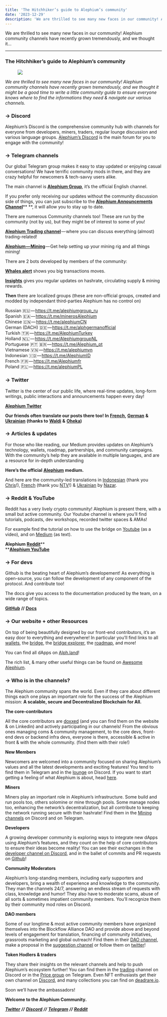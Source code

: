 ```yaml
---
title: 'The Hitchhiker’s guide to Alephium’s community'
date: '2023-12-29'
description: 'We are thrilled to see many new faces in our community! Alephium community channels have recently grown tremendously, and we thought it…'
---
```


We are thrilled to see many new faces in our community! Alephium community channels have recently grown tremendously, and we thought it…

---

### **The Hitchhiker’s guide to Alephium’s community**

<figure id="8059" class="graf graf--figure graf-after--h3">
<img src="https://cdn-images-1.medium.com/max/800/1*MqcZ1gKS9oteaTudgo_dug.png" class="graf-image" data-image-id="1*MqcZ1gKS9oteaTudgo_dug.png" data-width="1920" data-height="1080" data-is-featured="true" />
</figure>

_We are thrilled to see many new faces in our community! Alephium community channels have recently grown tremendously, and we thought it might be a good time to write a little community guide to ensure everyone knows where to find the informations they need & navigate our various channels._

### → Discord

Alephium’s Discord is the comprehensive community hub with channels for everyone from developers, miners, traders, regular lounge discussion and various language groups. <a href="http://www.alephium.org/discord" class="markup--anchor markup--p-anchor" data-href="http://www.alephium.org/discord" rel="noopener" target="_blank">Alephium’s Discord</a> is the main forum for you to engage with the community!

### → Telegram channels

Our global Telegram group makes it easy to stay updated or enjoying casual conversations! We have terrific community mods in there, and they are crazy helpful for newcomers & tech-savvy users alike.

The main channel is <a href="https://t.me/alephiumgroup" class="markup--anchor markup--p-anchor" data-href="https://t.me/alephiumgroup" rel="noopener" target="_blank"><strong>Alephium Group</strong></a>, it’s the official English channel.

If you prefer only receiving our updates without the community discussion side of things, you can just subscribe to the <a href="https://t.me/Alephium_Announcement" class="markup--anchor markup--p-anchor" data-href="https://t.me/Alephium_Announcement" rel="noopener" target="_blank"><strong>Alephium Announcements Channel</strong></a>\*\* \*\*, it will allow you to stay up to date.

There are numerous Community channels too! These are run by the community (not by us), but they might be of interest to some of you!

<a href="https://t.me/alephium_trading" class="markup--anchor markup--p-anchor" data-href="https://t.me/alephium_trading" rel="noopener" target="_blank"><strong>Alephium Trading channel</strong></a> — where you can discuss everything (almost) trading-related!

<a href="https://t.me/alephium_mining" class="markup--anchor markup--p-anchor" data-href="https://t.me/alephium_mining" rel="noopener" target="_blank"><strong>Alephium — Mining</strong></a> — Get help setting up your mining rig and all things mining!

There are 2 bots developed by members of the community:

<a href="https://t.me/alphwhalesalert" class="markup--anchor markup--p-anchor" data-href="https://t.me/alphwhalesalert" rel="noopener" target="_blank"><strong>Whales alert</strong></a> shows you big transactions moves.

<a href="https://t.me/alephiumin" class="markup--anchor markup--p-anchor" data-href="https://t.me/alephiumin" rel="noopener" target="_blank"><strong>Insights</strong></a> gives you regular updates on hashrate, circulating supply & mining rewards.

**Then** there are localized groups (these are non-official groups, created and modded by independant third-parties Alephium has no control on)

Russian 🇷🇺 — <a href="https://t.me/alephiumgroup_ru" class="markup--anchor markup--p-anchor" data-href="https://t.me/alephiumgroup_ru" rel="noopener noreferrer noopener noopener noopener noopener" target="_blank">https://t.me/alephiumgroup_ru</a>  
Spanish 🇪🇦 — <a href="https://t.me/minerosAlephium" class="markup--anchor markup--p-anchor" data-href="https://t.me/minerosAlephium" rel="noopener noreferrer noopener noopener noopener noopener" target="_blank">https://t.me/minerosAlephium</a>  
Chinese 🇨🇳 — <a href="https://t.me/alephiumCN" class="markup--anchor markup--p-anchor" data-href="https://t.me/alephiumCN" rel="noopener noreferrer noopener noopener noopener noopener" target="_blank">https://t.me/alephiumCN</a>  
German (DACH) 🇩🇪 — <a href="https://t.me/alphgermanofficial" class="markup--anchor markup--p-anchor" data-href="https://t.me/alphgermanofficial" rel="noopener noreferrer noopener noopener noopener noopener" target="_blank">https://t.me/alphgermanofficial</a>  
Turkish 🇹🇷 — <a href="https://t.me/AlephiumTurkey" class="markup--anchor markup--p-anchor" data-href="https://t.me/AlephiumTurkey" rel="noopener" target="_blank">https://t.me/AlephiumTurkey</a>  
Holland 🇳🇱 — <a href="https://t.me/AlephiumgroupNL" class="markup--anchor markup--p-anchor" data-href="https://t.me/AlephiumgroupNL" rel="noopener noreferrer noopener noopener noopener noopener" target="_blank">https://t.me/AlephiumgroupNL</a>  
Portuguese 🇵🇹 🇧🇷 — <a href="https://t.me/Alephium_pt" class="markup--anchor markup--p-anchor" data-href="https://t.me/Alephium_pt" rel="noopener noreferrer noopener noopener noopener noopener" target="_blank">https://t.me/Alephium_pt</a>  
Vietnamese 🇻🇳 — <a href="https://t.me/alephiumvn" class="markup--anchor markup--p-anchor" data-href="https://t.me/alephiumvn" rel="noopener noreferrer noopener noopener noopener noopener" target="_blank">https://t.me/alephiumvn</a>  
Indonesian 🇮🇩 — <a href="https://t.me/AlephiumID" class="markup--anchor markup--p-anchor" data-href="https://t.me/AlephiumID" rel="noopener noreferrer noopener noopener noopener noopener" target="_blank">https://t.me/AlephiumID</a>  
French 🇫🇷 — <a href="https://t.me/Alephiumfr" class="markup--anchor markup--p-anchor" data-href="https://t.me/Alephiumfr" rel="nofollow noopener noopener noopener" target="_blank">https://t.me/Alephiumfr</a>  
Poland 🇵🇱 — <a href="https://t.me/alephiumPL" class="markup--anchor markup--p-anchor" data-href="https://t.me/alephiumPL" rel="nofollow noopener" target="_blank">https://t.me/alephiumPL</a>

### → Twitter

Twitter is the center of our public life, where real-time updates, long-form writings, public interactions and announcements happen every day!

<a href="https://twitter.com/nymproject" class="markup--anchor markup--p-anchor" data-href="https://twitter.com/nymproject" rel="noopener" target="_blank"><strong>Alephium Twitter</strong></a>

**Our friends often translate our posts there too! In** <a href="https://twitter.com/Alephiumfr" class="markup--anchor markup--p-anchor" data-href="https://twitter.com/Alephiumfr" rel="noopener" target="_blank"><strong>French</strong></a>**,** <a href="https://twitter.com/Alephiumde" class="markup--anchor markup--p-anchor" data-href="https://twitter.com/Alephiumde" rel="noopener" target="_blank"><strong>German</strong></a> **&** <a href="https://twitter.com/Alephiumua" class="markup--anchor markup--p-anchor" data-href="https://twitter.com/Alephiumua" rel="noopener" target="_blank"><strong>Ukrainian</strong></a> **(thanks to** <a href="https://medium.com/@alephium/community-highlight-6-waldi-zkit-beats-37af1f6df3b8?source=your_stories_page-------------------------------------" class="markup--anchor markup--p-anchor" data-href="https://medium.com/@alephium/community-highlight-6-waldi-zkit-beats-37af1f6df3b8?source=your_stories_page-------------------------------------" target="_blank"><strong>Waldi</strong></a> **&** <a href="https://medium.com/@alephium/community-highlight-7-oheka-13d8b4ae025e?source=your_stories_page-------------------------------------" class="markup--anchor markup--p-anchor" data-href="https://medium.com/@alephium/community-highlight-7-oheka-13d8b4ae025e?source=your_stories_page-------------------------------------" target="_blank"><strong>Oheka</strong></a>**)**

### → Articles & updates

For those who like reading, our Medium provides updates on Alephium’s technology, wallets, roadmap, partnerships, and community campaigns. With the community’s help they are available in multiple languages, and are a resource for in-depth understanding

**Here’s the official** <a href="https://medium.com/@alephium" class="markup--anchor markup--p-anchor" data-href="https://medium.com/@alephium" target="_blank"><strong>Alephium</strong></a> **medium.**

And here are the community-led translations in <a href="https://medium.com/@Alph-Indonesia" class="markup--anchor markup--p-anchor" data-href="https://medium.com/@Alph-Indonesia" target="_blank">Indonesian</a> (thank you <a href="https://medium.com/@alephium/community-highlight-15-yulius-aka-chris45-036ae41a8037" class="markup--anchor markup--p-anchor" data-href="https://medium.com/@alephium/community-highlight-15-yulius-aka-chris45-036ae41a8037" target="_blank">Chris</a>!), <a href="https://medium.com/alephiumfr" class="markup--anchor markup--p-anchor" data-href="https://medium.com/alephiumfr" target="_blank">French</a> (thank you <a href="https://medium.com/@alephium/builders-highlight-4-no-trust-verify-9ea495ca826f" class="markup--anchor markup--p-anchor" data-href="https://medium.com/@alephium/builders-highlight-4-no-trust-verify-9ea495ca826f" target="_blank">NTV</a>!) & <a href="https://discord.com/channels/747741246667227157/747998352842686545/1190685377321771078" class="markup--anchor markup--p-anchor" data-href="https://discord.com/channels/747741246667227157/747998352842686545/1190685377321771078" rel="noopener" target="_blank">Ukrainian</a> by <a href="https://twitter.com/ustyianskyi" class="markup--anchor markup--p-anchor" data-href="https://twitter.com/ustyianskyi" rel="noopener" target="_blank">Nazar</a>.

### → Reddit & YouTube

Reddit has a very lively crypto community! Alephium is present there, with a small but active community. Our Youtube channel is where you’ll find tutorials, podcasts, dev workshops, recorded twitter spaces & AMAs!

For example find the tutorial on how to use the bridge on <a href="https://www.youtube.com/watch?v=xoYVzbwBAjg" class="markup--anchor markup--p-anchor" data-href="https://www.youtube.com/watch?v=xoYVzbwBAjg" rel="noopener" target="_blank">Youtube</a> (as a video), and on <a href="https://medium.com/@alephium/alephiumalephium-bridge-the-tutorial-28e7b92b339a?source=user_profile---------7----------------------------" class="markup--anchor markup--p-anchor" data-href="https://medium.com/@alephium/alephiumalephium-bridge-the-tutorial-28e7b92b339a?source=user_profile---------7----------------------------" target="_blank">Medium</a> (as text).

**Alephium** <a href="https://www.reddit.com/r/Alephium/" class="markup--anchor markup--p-anchor" data-href="https://www.reddit.com/r/Alephium/" rel="noopener" target="_blank"><strong>Reddit</strong></a>\*\*  
\*\*<a href="https://www.youtube.com/@alephium" class="markup--anchor markup--p-anchor" data-href="https://www.youtube.com/@alephium" rel="noopener" target="_blank"><strong>Alephium YouTube</strong></a>

### → For devs

Github is the beating heart of Alephium’s developement! As everything is open-source, you can follow the development of any component of the protocol. And contribute too!

The docs give you access to the documentation produced by the team, on a wide range of topics.

<a href="https://github.com/alephium" class="markup--anchor markup--p-anchor" data-href="https://github.com/alephium" rel="noopener" target="_blank"><strong>GitHub</strong></a> **//** <a href="https://docs.alephium.org" class="markup--anchor markup--p-anchor" data-href="https://docs.alephium.org" rel="noopener" target="_blank"><strong>Docs</strong></a>

### → Our website + other Resources

On top of being beautifully designed by our front-end contributors, it’s an easy door to everything and everywhere! In particular you’ll find links to all <a href="https://alephium.org/#wallets" class="markup--anchor markup--p-anchor" data-href="https://alephium.org/#wallets" rel="noopener" target="_blank">wallets</a>, the <a href="https://bridge.alephium.org/" class="markup--anchor markup--p-anchor" data-href="https://bridge.alephium.org/" rel="noopener" target="_blank">bridge</a>, the <a href="https://explorer.bridge.alephium.org/" class="markup--anchor markup--p-anchor" data-href="https://explorer.bridge.alephium.org/" rel="noopener" target="_blank">bridge explorer</a>, the <a href="https://alephium.org/#next" class="markup--anchor markup--p-anchor" data-href="https://alephium.org/#next" rel="noopener" target="_blank">roadmap</a>, and more!

You can find all dApps on <a href="http://Alph.land" class="markup--anchor markup--p-anchor" data-href="http://Alph.land" rel="noopener" target="_blank">Alph.land</a>!

The rich list, & many other useful things can be found on <a href="https://github.com/alephium/awesome-alephium" class="markup--anchor markup--p-anchor" data-href="https://github.com/alephium/awesome-alephium" rel="noopener" target="_blank">Awesome Alephium</a>.

### → Who is in the channels?

The Alephium community spans the world. Even if they care about different things each one plays an important role for the success of the Alephium mission: **A scalable, secure and Decentralized Blockchain for All.**

**The core-contributors**

All the core contributors are <a href="https://medium.com/@alephium/alephium-contributors-f35eeaeaf0a0" class="markup--anchor markup--p-anchor" data-href="https://medium.com/@alephium/alephium-contributors-f35eeaeaf0a0" target="_blank">doxxed</a> (and you can find them on the website & on Linkedin) and actively participating in our channels! From the obvious ones managing coms & community management, to the core devs, front-end devs or backend infra devs, everyone is there, accessible & active in front & with the whole community. (find them with their role!)

**New Members**

Newcomers are welcomed into a community focused on sharing Alephium’s values and all the latest developments and exciting features! You tend to find them in Telegram and in the <a href="https://discord.com/channels/747741246667227157/747998352842686545" class="markup--anchor markup--p-anchor" data-href="https://discord.com/channels/747741246667227157/747998352842686545" rel="noopener" target="_blank">lounge</a> on Discord. If you want to start getting a feeling of what Alephium is about, head <a href="https://x.com/alephium/status/1726249933374959943?s=20" class="markup--anchor markup--p-anchor" data-href="https://x.com/alephium/status/1726249933374959943?s=20" rel="noopener" target="_blank">here</a>.

**Miners**

Miners play an important role in Alephium’s infrastructure. Some build and run pools too, others solomine or mine through pools. Some manage nodes too, enhancing the network’s decentralization, but all contribute to keeping the network running secure with their hashrate! Find them in the <a href="https://discord.com/channels/747741246667227157/887695304453939210" class="markup--anchor markup--p-anchor" data-href="https://discord.com/channels/747741246667227157/887695304453939210" rel="noopener" target="_blank">Mining channels</a> on Discord and on Telegram.

**Developers**

A growing developer community is exploring ways to integrate new dApps using Alephium’s features, and they count on the help of core contributors to ensure their ideas become reality! You can see their exchanges in the <a href="https://discord.com/channels/747741246667227157/948144672402972682" class="markup--anchor markup--p-anchor" data-href="https://discord.com/channels/747741246667227157/948144672402972682" rel="noopener" target="_blank">developer channel on Discord</a>, and in the ballet of commits and PR requests on <a href="https://github.com/orgs/alephium/repositories" class="markup--anchor markup--p-anchor" data-href="https://github.com/orgs/alephium/repositories" rel="noopener" target="_blank">Github</a>!

**Community Moderators**

Alephium’s long-standing members, including early supporters and developers, bring a wealth of experience and knowledge to the community. They man the channels 24/7, answering an endless stream of requests with class, knowledge and humor! They also have to moderate scams, abuse of all sorts & sometimes impatient community members. You’ll recognize them by their community mod roles on Discord.

**DAO members**

Some of our longtime & most active community members have organized themselves into the Blockflow Alliance DAO and provide above and beyond levels of engagement for translation, financing of community initiatives, grassroots marketing and global outreach! Find them in their <a href="https://discord.com/channels/747741246667227157/1156214551939919962" class="markup--anchor markup--p-anchor" data-href="https://discord.com/channels/747741246667227157/1156214551939919962" rel="noopener" target="_blank">DAO channel</a>, make a proposal in the <a href="https://discord.com/channels/747741246667227157/1156240220530938017" class="markup--anchor markup--p-anchor" data-href="https://discord.com/channels/747741246667227157/1156240220530938017" rel="noopener" target="_blank">suggestion channel</a> or follow them on <a href="https://twitter.com/Blockflow_DAO" class="markup--anchor markup--p-anchor" data-href="https://twitter.com/Blockflow_DAO" rel="noopener" target="_blank">twitter</a>!

**Token Hodlers & traders**

They share their insights on the relevant channels and help to push Alephium’s ecosystem further! You can find them in the <a href="https://discord.com/channels/747741246667227157/928953661818826752" class="markup--anchor markup--p-anchor" data-href="https://discord.com/channels/747741246667227157/928953661818826752" rel="noopener" target="_blank">trading</a> channel on Discord or in the <a href="https://t.me/alephium_trading" class="markup--anchor markup--p-anchor" data-href="https://t.me/alephium_trading" rel="noopener" target="_blank">Price group</a> on Telegram. Even NFT enthusiasts get their own channel on <a href="https://discord.com/channels/747741246667227157/1169958660320022569" class="markup--anchor markup--p-anchor" data-href="https://discord.com/channels/747741246667227157/1169958660320022569" rel="noopener" target="_blank">Discord</a>, and many collections you can find on <a href="http://deadrare.io" class="markup--anchor markup--p-anchor" data-href="http://deadrare.io" rel="noopener" target="_blank">deadrare.io</a>.

Soon we’ll have the ambassadors!

**Welcome to the Alephium Community.**

<a href="https://twitter.com/alephium" class="markup--anchor markup--p-anchor" data-href="https://twitter.com/alephium" rel="noopener" target="_blank"><strong><em>Twitter</em></strong></a> **_//_** <a href="http://alephium.org/discord" class="markup--anchor markup--p-anchor" data-href="http://alephium.org/discord" rel="noopener" target="_blank"><strong><em>Discord</em></strong></a> **_//_** <a href="https://t.me/alephiumgroup" class="markup--anchor markup--p-anchor" data-href="https://t.me/alephiumgroup" rel="noopener" target="_blank"><strong><em>Telegram</em></strong></a> **_//_** <a href="https://www.reddit.com/r/Alephium/" class="markup--anchor markup--p-anchor" data-href="https://www.reddit.com/r/Alephium/" rel="noopener" target="_blank"><strong><em>Reddit</em></strong></a>
